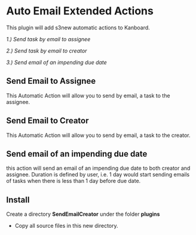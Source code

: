 # Auto Email Extended Actions
This plugin will add s3new automatic actions to Kanboard.

*1.) Send task by email to assignee*

*2.) Send task by email to creator*

*3.) Send email of an impending due date*

## Send Email to Assignee

This Automatic Action will allow you to send by email, a task to the assignee.

## Send Email to Creator

This Automatic Action will allow you to send by email, a task to the creator.

## Send email of an impending due date

this action will send an email of an impending due date to both creator and assignee. Duration is defined by user, i.e. 1 day would start sending emails of tasks when there is less than 1 day before due date.

## Install
Create a directory **SendEmailCreator** under the folder **plugins**
- Copy all source files in this new directory.

